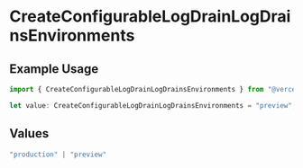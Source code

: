 # CreateConfigurableLogDrainLogDrainsEnvironments

## Example Usage

```typescript
import { CreateConfigurableLogDrainLogDrainsEnvironments } from "@vercel/sdk/models/createconfigurablelogdrainop.js";

let value: CreateConfigurableLogDrainLogDrainsEnvironments = "preview";
```

## Values

```typescript
"production" | "preview"
```